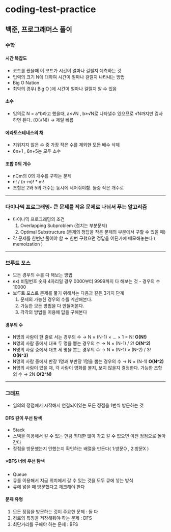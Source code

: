 # coding-test-practice

## 백준, 프로그래머스 풀이 

### 수학

#### 시간 복잡도
- 코드를 짰을때 이 코드가 시간이 얼마나 걸릴지 예측하는 것
- 입력의 크기 N에 대하여 시간이 얼마나 걸릴지 나타내는 방법
- Big O Nation
- 최악의 경우( Big O )에 시간이 얼마나 걸릴지 알 수 있음

#### 소수
- 임의로 N = a*b라고 했을때, a≤√N , b≥√N로 나타낼수 있으므로  √N까지만 검사하면 된다.  (O(√N)) → 제일 빠름

#### 에라토스테네스의 채
- 지워지지 않은 수 중 가장 작은 수를 제외한 모든 배수 삭제
- 6n+1 , 6n+5는 모두 소수

#### 조합 0의 개수
- nCm의 0의 개수를 구하는 문제
- n! / (n-m)! * m!
- 조합은 2와 5의 개수는 동시에 세어줘야함. 둘중 작은 개수로

---

### 다이나믹 프로그래밍- 큰 문제를 작은 문제로 나눠서 푸는 알고리즘  

- 다이나믹 프로그래밍의 조건
    1. Overlapping Subproblem (겹치는 부분문제) 
    2. Optimal Substructure (문제의 정답을 작은 문제의 부분에서 구할 수 있을 때) 
- 각 문제를 한번만 풀어야 함 → 한번 구했으면 정답을 어딘가에 메모해놓는다 ( memoization )

---

### 브루트 포스
- 모든 경우의 수를 다 해보는 방법
- ex) 비밀번호 숫자 4자리일 경우 0000부터 9999까지 다 해보는 것 - 경우의 수 10000
- 브루트 포스로 문제를 풀기 위해서는 다음과 같은 3가지 단계
    1. 문제의 가능한 경우의 수를 계산해본다.
    2. 가능한 모든 방법을 다 만들어본다.
    3. 각각의 방법을 이용해 답을 구해본다

#### 경우의 수
- N명의 사람이 한 줄로 서는 경우의 수 → N × (N-1) × … × 1 = N!  **O(N!)**
- N명의 사람 중에서 대표 두 명을 뽑는 경우의 수 → N × (N-1) / 2!  **O(N^2)**
- N명의 사람 중에서 대표 세 명을 뽑는 경우의 수 → N × (N-1) × (N-2) / 3!  **O(N^3)**
- N명의 사람 중에서 반장 1명과 부반장 1명을 뽑는 경우의 수 → N × (N-1)  **O(N^2)**
- N명의 사람이 있을 때, 각 사람이 영화를 볼지, 보지 않을지 결정한다. 가능한 조합의 수 → 2N  **O(2^N)**

---
### 그래프
- 임의의 정점에서 시작해서 연결되어있는 모든 정점을 1번씩 방문하는 것
#### DFS 깊이 우선 탐색
- Stack
- 스택을 이용해서 갈 수 있는 만큼 최대한 많이 가고 갈 수 없으면 이전 정점으로 돌아간다
- 정점을 방문했는지 안했는지 확인하는 배열을 만든다( 1:방문O , 2:방문X )


#### ⭐BFS 너비 우선 탐색 
- Queue
- 큐를 이용해서 지금 위치에서 갈 수 있는 것을 모두 큐에 넣는 방식
- 큐에 넣을 때 방문했다고 체크해야 한다


#### 문제 유형
1. 모든 정점을 방문하는 것이 주요한 문제 : 둘 다
2. 경로의 특징을 저장해둬야 하는 문제 : DFS
3. 최단거리를 구해야 하는 문제 : BFS





